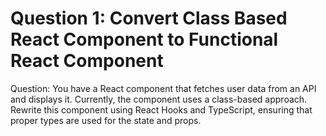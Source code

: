 # Question 1: Convert Class Based React Component to Functional React Component

Question: You have a React component that fetches user data from an API and displays it. Currently, the component uses a class-based approach. Rewrite this component using React Hooks and TypeScript, ensuring that proper types are used for the state and props.
